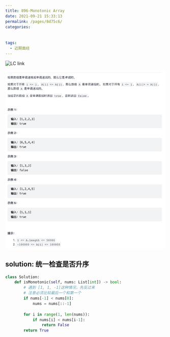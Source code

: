 ```yaml
---
title: 896-Monotonic Array
date: 2021-09-21 15:33:13
permalink: /pages/8d75c6/
categories:
  

tags:
  - 近期面经
---
```

![LC link](https://leetcode.com/problems/monotonic-array/)

![](https://raw.githubusercontent.com/emmableu/image/master/896-0.png)

## solution: 统一检查是否升序
```python
class Solution:
    def isMonotonic(self, nums: List[int]) -> bool:
        # 遇到 [1, 1, -1]这种情况，先反过来
        # 注意必须比较最后一个和第一个
        if nums[-1] < nums[0]: 
            nums = nums[::-1]
        
        for i in range(1, len(nums)):
            if nums[i] < nums[i-1]:
                return False
        return True
```
